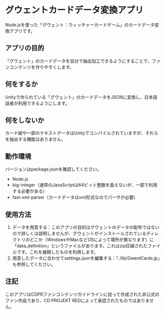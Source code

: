 # グウェントカードデータ変換アプリ
Node.jsを使った「グウェント：ウィッチャーカードゲーム」のカードデータ変換アプリです。


## アプリの目的
「グウェント」のカードデータを自分で抽出加工できるようにすることで、ファンコンテンツを作りやすくします。


## 何をするか
Unityで作られている「グウェント」のカードデータをJSONに変換し、日本語話者が利用できるようにします。


## 何をしないか
カード絵や一部のテキストデータはUnityでコンパイルされていますが、それらを抽出する機能はありません。


## 動作環境
バージョンはpackage.jsonを確認してください。
- Node.js
- big-integer（通常のJavaScriptは64ビット整数を扱えないが、一部で利用する必要がある）
- fast-xml-parser（カードデータはxml形式なのでパーサが必要）


## 使用方法
1. データを用意する：このアプリの目的はグウェントのデータの配布ではないので詳しくは説明しませんが、グウェントがインストールされているディレクトリのどこか（WindowsやMacなどOSによって場所が異なります）に「data_definition」というファイルがあります。これはzip圧縮されたファイルです。これを展開したものを利用します。
2. 用意したデータに合わせてsettings.jsonを編集する：「./lib/GwentCards.jp」も参照してください。


## 注記
このアプリはCDPRファンコンテンツガイドラインに従って作成された非公式のファン作品であり、CD PROJEKT REDによって承認されたものではありません。
